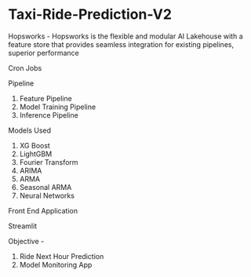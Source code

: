 # Taxi-Ride-Prediction-V2


Hopsworks - Hopsworks is the flexible and modular AI Lakehouse with a feature store that provides seamless integration for existing pipelines, superior performance

Cron Jobs

Pipeline
1. Feature Pipeline
2. Model Training Pipeline
3. Inference Pipeline

Models Used
1. XG Boost
2. LightGBM
3. Fourier Transform
4. ARIMA
5. ARMA
6. Seasonal ARMA
7. Neural Networks

Front End Application

Streamlit

Objective - 
1. Ride Next Hour Prediction
2. Model Monitoring App